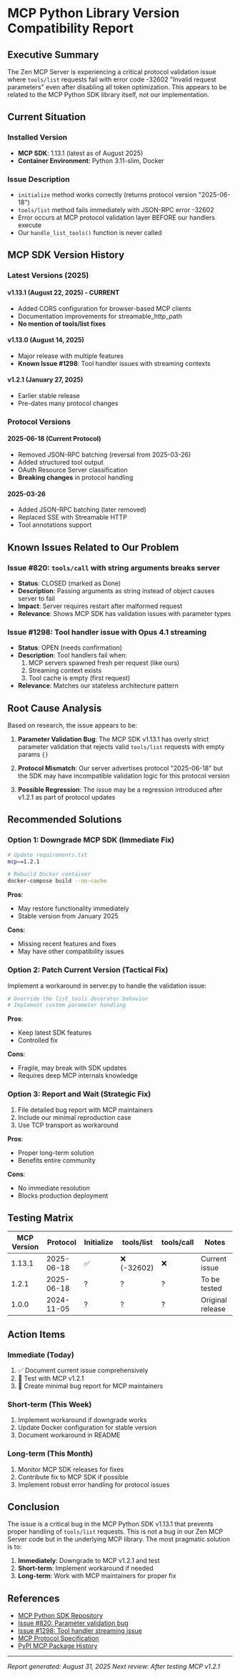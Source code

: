 # MCP Python Library Version Compatibility Report

## Executive Summary
The Zen MCP Server is experiencing a critical protocol validation issue where `tools/list` requests fail with error code -32602 "Invalid request parameters" even after disabling all token optimization. This appears to be related to the MCP Python SDK library itself, not our implementation.

## Current Situation

### Installed Version
- **MCP SDK**: 1.13.1 (latest as of August 2025)
- **Container Environment**: Python 3.11-slim, Docker

### Issue Description
- `initialize` method works correctly (returns protocol version "2025-06-18")
- `tools/list` method fails immediately with JSON-RPC error -32602
- Error occurs at MCP protocol validation layer BEFORE our handlers execute
- Our `handle_list_tools()` function is never called

## MCP SDK Version History

### Latest Versions (2025)

#### v1.13.1 (August 22, 2025) - CURRENT
- Added CORS configuration for browser-based MCP clients
- Documentation improvements for streamable_http_path
- **No mention of tools/list fixes**

#### v1.13.0 (August 14, 2025)
- Major release with multiple features
- **Known Issue #1298**: Tool handler issues with streaming contexts

#### v1.2.1 (January 27, 2025)
- Earlier stable release
- Pre-dates many protocol changes

### Protocol Versions

#### 2025-06-18 (Current Protocol)
- Removed JSON-RPC batching (reversal from 2025-03-26)
- Added structured tool output
- OAuth Resource Server classification
- **Breaking changes** in protocol handling

#### 2025-03-26
- Added JSON-RPC batching (later removed)
- Replaced SSE with Streamable HTTP
- Tool annotations support

## Known Issues Related to Our Problem

### Issue #820: `tools/call` with string arguments breaks server
- **Status**: CLOSED (marked as Done)
- **Description**: Passing arguments as string instead of object causes server to fail
- **Impact**: Server requires restart after malformed request
- **Relevance**: Shows MCP SDK has validation issues with parameter types

### Issue #1298: Tool handler issue with Opus 4.1 streaming
- **Status**: OPEN (needs confirmation)
- **Description**: Tool handlers fail when:
  1. MCP servers spawned fresh per request (like ours)
  2. Streaming context exists
  3. Tool cache is empty (first request)
- **Relevance**: Matches our stateless architecture pattern

## Root Cause Analysis

Based on research, the issue appears to be:

1. **Parameter Validation Bug**: The MCP SDK v1.13.1 has overly strict parameter validation that rejects valid `tools/list` requests with empty params `{}`

2. **Protocol Mismatch**: Our server advertises protocol "2025-06-18" but the SDK may have incompatible validation logic for this protocol version

3. **Possible Regression**: The issue may be a regression introduced after v1.2.1 as part of protocol updates

## Recommended Solutions

### Option 1: Downgrade MCP SDK (Immediate Fix)
```bash
# Update requirements.txt
mcp==1.2.1

# Rebuild Docker container
docker-compose build --no-cache
```

**Pros**: 
- May restore functionality immediately
- Stable version from January 2025

**Cons**:
- Missing recent features and fixes
- May have other compatibility issues

### Option 2: Patch Current Version (Tactical Fix)
Implement a workaround in server.py to handle the validation issue:
```python
# Override the list_tools decorator behavior
# Implement custom parameter handling
```

**Pros**:
- Keep latest SDK features
- Controlled fix

**Cons**:
- Fragile, may break with SDK updates
- Requires deep MCP internals knowledge

### Option 3: Report and Wait (Strategic Fix)
1. File detailed bug report with MCP maintainers
2. Include our minimal reproduction case
3. Use TCP transport as workaround

**Pros**:
- Proper long-term solution
- Benefits entire community

**Cons**:
- No immediate resolution
- Blocks production deployment

## Testing Matrix

| MCP Version | Protocol | Initialize | tools/list | tools/call | Notes |
|-------------|----------|------------|------------|------------|-------|
| 1.13.1 | 2025-06-18 | ✅ | ❌ (-32602) | ❌ | Current issue |
| 1.2.1 | 2025-06-18 | ? | ? | ? | To be tested |
| 1.0.0 | 2024-11-05 | ? | ? | ? | Original release |

## Action Items

### Immediate (Today)
1. ✅ Document current issue comprehensively
2. 🔄 Test with MCP v1.2.1 
3. 🔄 Create minimal bug report for MCP maintainers

### Short-term (This Week)
1. Implement workaround if downgrade works
2. Update Docker configuration for stable version
3. Document workaround in README

### Long-term (This Month)
1. Monitor MCP SDK releases for fixes
2. Contribute fix to MCP SDK if possible
3. Implement robust error handling for protocol issues

## Conclusion

The issue is a critical bug in the MCP Python SDK v1.13.1 that prevents proper handling of `tools/list` requests. This is not a bug in our Zen MCP Server code but in the underlying MCP library. The most pragmatic solution is to:

1. **Immediately**: Downgrade to MCP v1.2.1 and test
2. **Short-term**: Implement workaround if needed
3. **Long-term**: Work with MCP maintainers for proper fix

## References

- [MCP Python SDK Repository](https://github.com/modelcontextprotocol/python-sdk)
- [Issue #820: Parameter validation bug](https://github.com/modelcontextprotocol/python-sdk/issues/820)
- [Issue #1298: Tool handler streaming issue](https://github.com/modelcontextprotocol/python-sdk/issues/1298)
- [MCP Protocol Specification](https://modelcontextprotocol.io/specification)
- [PyPI MCP Package History](https://pypi.org/project/mcp/)

---
*Report generated: August 31, 2025*
*Next review: After testing MCP v1.2.1*